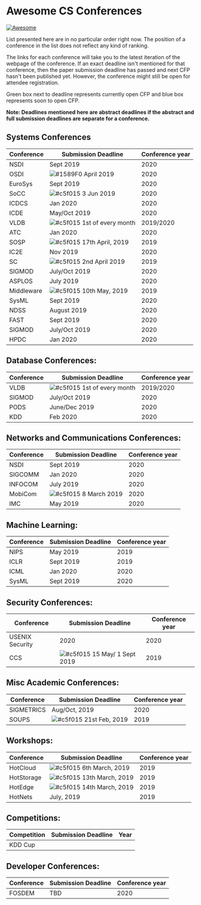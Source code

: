 Awesome CS Conferences
=============================

[![Awesome](https://awesome.re/badge.svg)](https://awesome.re)

List presented here are in no particular order right now.
The position of a conference in the list does not reflect any kind of ranking.

The links for each conference will take you to the latest iteration of the webpage of the conference. If an exact deadline isn't mentioned for that conference, then the paper submission deadline has passed and next CFP hasn't been published yet. However, the conference might still be open for attendee registration.

Green box next to deadline represents currently open CFP and blue box represents soon to open CFP.

**Note: Deadlines mentioned here are abstract deadlines if the abstract and full submission deadlines are separate for a conference.**

Systems Conferences
---------------
| Conference| Submission Deadline | Conference year|
|-----------|-------------------------------|------|
|NSDI|Sept 2019|2020|
|OSDI|![#1589F0](https://placehold.it/15/1589F0/000000?text=+) April 2019|2020|
|EuroSys|Sept 2019|2020|
|SoCC|![#c5f015](https://placehold.it/15/c5f015/000000?text=+) 3 Jun 2019|2020|
|ICDCS|Jan 2020|2020|
|ICDE|May/Oct 2019|2020|
|VLDB|![#c5f015](https://placehold.it/15/c5f015/000000?text=+) 1st of every month|2019/2020|
|ATC|Jan 2020|2020|
|SOSP|![#c5f015](https://placehold.it/15/c5f015/000000?text=+) 17th April, 2019|2019|
|IC2E|Nov 2019|2020|
|SC|![#c5f015](https://placehold.it/15/c5f015/000000?text=+) 2nd April 2019|2019|
|SIGMOD|July/Oct 2019|2020|
|ASPLOS|July 2019|2020|
|Middleware|![#c5f015](https://placehold.it/15/c5f015/000000?text=+) 10th May, 2019|2019|
|SysML|Sept 2019|2020|
|NDSS|August 2019|2020|
|FAST|Sept 2019|2020|
|SIGMOD|July/Oct 2019|2020|
|HPDC|Jan 2020|2020|

Database Conferences:
---------------------
| Conference| Submission Deadline | Conference year|
|-----------|-------------------------------|------|
|VLDB|![#c5f015](https://placehold.it/15/c5f015/000000?text=+) 1st of every month|2019/2020|
|SIGMOD|July/Oct 2019|2020|
|PODS|June/Dec 2019|2020|
|KDD|Feb 2020|2020|

Networks and Communications Conferences:
---------------------
| Conference| Submission Deadline | Conference year|
|-----------|-------------------------------|------|
|NSDI|Sept 2019|2020|
|SIGCOMM|Jan 2020|2020|
|INFOCOM|July 2019|2020|
|MobiCom|![#c5f015](https://placehold.it/15/c5f015/000000?text=+) 8 March 2019|2020|
|IMC|May 2019|2020|


Machine Learning:
----------------
| Conference| Submission Deadline | Conference year|
|-----------|-------------------------------|------|
|NIPS|May 2019|2019|
|ICLR|Sept 2019|2019|
|ICML|Jan 2020|2020|
|SysML|Sept 2019|2020|

Security Conferences:
---------------------
| Conference| Submission Deadline | Conference year|
|-----------|-------------------------------|------|
|USENIX Security| 2020 |2020|
|CCS|![#c5f015](https://placehold.it/15/c5f015/000000?text=+) 15 May/ 1 Sept 2019|2019|

Misc Academic Conferences:
----------
| Conference| Submission Deadline | Conference year|
|-----------|-------------------------------|------|
|SIGMETRICS|Aug/Oct, 2019|2020|
|SOUPS|![#c5f015](https://placehold.it/15/c5f015/000000?text=+) 21st Feb, 2019|2019|

Workshops:
----------
| Conference| Submission Deadline | Conference year|
|-----------|-------------------------------|------|
|HotCloud|![#c5f015](https://placehold.it/15/c5f015/000000?text=+) 6th March, 2019|2019|
|HotStorage|![#c5f015](https://placehold.it/15/c5f015/000000?text=+) 13th March, 2019|2019|
|HotEdge|![#c5f015](https://placehold.it/15/c5f015/000000?text=+) 14th March, 2019|2019|
|HotNets| July, 2019|2019|

Competitions:
-------------
| Competition | Submission Deadline | Year|
|-----------|-------------------------------|------|
|KDD Cup|||

Developer Conferences:
---------------------
| Conference| Submission Deadline | Conference year|
|-----------|-------------------------------|------|
|FOSDEM|TBD|2020|
